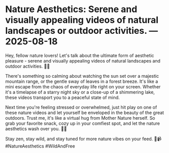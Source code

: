 # Nature Aesthetics: Serene and visually appealing videos of natural landscapes or outdoor activities. — 2025-08-18

Hey, fellow nature lovers! Let's talk about the ultimate form of aesthetic pleasure - serene and visually appealing videos of natural landscapes and outdoor activities. 🌿🌄

There's something so calming about watching the sun set over a majestic mountain range, or the gentle sway of leaves in a forest breeze. It's like a mini escape from the chaos of everyday life right on your screen. Whether it's a timelapse of a starry night sky or a close-up of a shimmering lake, these videos transport you to a peaceful state of mind.

Next time you're feeling stressed or overwhelmed, just hit play on one of these nature videos and let yourself be enveloped in the beauty of the great outdoors. Trust me, it's like a virtual hug from Mother Nature herself. So grab your favorite snack, cozy up in your comfiest spot, and let the nature aesthetics wash over you. 🌿✨

Stay zen, stay wild, and stay tuned for more nature vibes on your feed. 🌿📹 #NatureAesthetics #WildAndFree